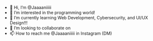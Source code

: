 - 👋 Hi, I’m @Jaaaaniiiii
- 👀 I’m interested in the programming world!
- 🌱 I’m currently learning Web Development, Cybersecurity, and UI/UX Design!!!
- 💞️ I’m looking to collaborate on 
- 📫 How to reach me @Jaaaaniiiii in Instagram (DM)

<!---
Jaaaaniiiii/Jaaaaniiiii is a ✨ special ✨ repository because its `README.md` (this file) appears on your GitHub profile.
You can click the Preview link to take a look at your changes.
--->
